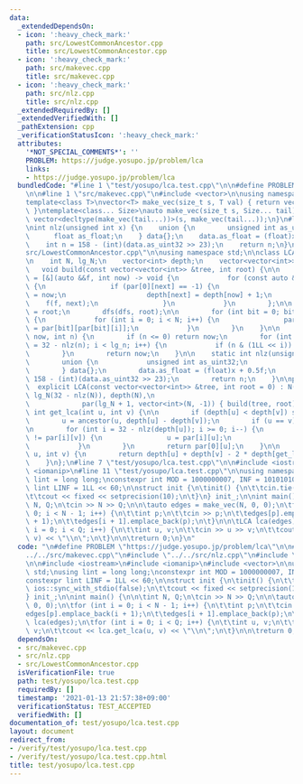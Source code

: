 ```yaml
---
data:
  _extendedDependsOn:
  - icon: ':heavy_check_mark:'
    path: src/LowestCommonAncestor.cpp
    title: src/LowestCommonAncestor.cpp
  - icon: ':heavy_check_mark:'
    path: src/makevec.cpp
    title: src/makevec.cpp
  - icon: ':heavy_check_mark:'
    path: src/nlz.cpp
    title: src/nlz.cpp
  _extendedRequiredBy: []
  _extendedVerifiedWith: []
  _pathExtension: cpp
  _verificationStatusIcon: ':heavy_check_mark:'
  attributes:
    '*NOT_SPECIAL_COMMENTS*': ''
    PROBLEM: https://judge.yosupo.jp/problem/lca
    links:
    - https://judge.yosupo.jp/problem/lca
  bundledCode: "#line 1 \"test/yosupo/lca.test.cpp\"\n\n#define PROBLEM \"https://judge.yosupo.jp/problem/lca\"\
    \n\n#line 1 \"src/makevec.cpp\"\n#include <vector>\n\nusing namespace std;\n\n\
    template<class T>\nvector<T> make_vec(size_t s, T val) { return vector<T>(s, val);\
    \ }\ntemplate<class... Size>\nauto make_vec(size_t s, Size... tail) {\n    return\
    \ vector<decltype(make_vec(tail...))>(s, make_vec(tail...));\n}\n#line 1 \"src/nlz.cpp\"\
    \nint nlz(unsigned int x) {\n    union {\n        unsigned int as_uint32;\n  \
    \      float as_float;\n    } data{};\n    data.as_float = (float)x + 0.5f;\n\
    \    int n = 158 - (int)(data.as_uint32 >> 23);\n    return n;\n}\n#line 2 \"\
    src/LowestCommonAncestor.cpp\"\n\nusing namespace std;\n\nclass LCA {\nprivate:\n\
    \n    int N, lg_N;\n    vector<int> depth;\n    vector<vector<int>> par;\n\n \
    \   void build(const vector<vector<int>> &tree, int root) {\n\n        auto dfs\
    \ = [&](auto &&f, int now) -> void {\n            for (const auto &next : tree[now])\
    \ {\n                if (par[0][next] == -1) {\n                    par[0][next]\
    \ = now;\n                    depth[next] = depth[now] + 1;\n                \
    \    f(f, next);\n                }\n            }\n        };\n\n        par[0][root]\
    \ = root;\n        dfs(dfs, root);\n\n        for (int bit = 0; bit < lg_N; bit++)\
    \ {\n            for (int i = 0; i < N; i++) {\n                par[bit + 1][i]\
    \ = par[bit][par[bit][i]];\n            }\n        }\n    }\n\n    int ancestor(int\
    \ now, int n) {\n        if (n <= 0) return now;\n        for (int i = 0, lg_n\
    \ = 32 - nlz(n); i < lg_n; i++) {\n            if (n & (1LL << i)) now = par[i][now];\n\
    \        }\n        return now;\n    }\n\n    static int nlz(unsigned int x) {\n\
    \        union {\n            unsigned int as_uint32;\n            float as_float;\n\
    \        } data{};\n        data.as_float = (float)x + 0.5f;\n        int n =\
    \ 158 - (int)(data.as_uint32 >> 23);\n        return n;\n    }\n\npublic:\n  \
    \  explicit LCA(const vector<vector<int>> &tree, int root = 0) : N(tree.size()),\
    \ lg_N(32 - nlz(N)), depth(N),\n                                             \
    \             par(lg_N + 1, vector<int>(N, -1)) { build(tree, root); }\n\n   \
    \ int get_lca(int u, int v) {\n\n        if (depth[u] < depth[v]) swap(u, v);\n\
    \        u = ancestor(u, depth[u] - depth[v]);\n        if (u == v) return u;\n\
    \n        for (int i = 32 - nlz(depth[u]); i >= 0; i--) {\n            if (par[i][u]\
    \ != par[i][v]) {\n                u = par[i][u];\n                v = par[i][v];\n\
    \            }\n        }\n        return par[0][u];\n    }\n\n    int dist(int\
    \ u, int v) {\n        return depth[u] + depth[v] - 2 * depth[get_lca(u, v)];\n\
    \    }\n};\n#line 7 \"test/yosupo/lca.test.cpp\"\n\n#include <iostream>\n#include\
    \ <iomanip>\n#line 11 \"test/yosupo/lca.test.cpp\"\n\nusing namespace std;\nusing\
    \ lint = long long;\nconstexpr int MOD = 1000000007, INF = 1010101010;\nconstexpr\
    \ lint LINF = 1LL << 60;\n\nstruct init {\n\tinit() {\n\t\tcin.tie(nullptr); ios::sync_with_stdio(false);\n\
    \t\tcout << fixed << setprecision(10);\n\t}\n} init_;\n\nint main() {\n\n\tint\
    \ N, Q;\n\tcin >> N >> Q;\n\n\tauto edges = make_vec(N, 0, 0);\n\tfor (int i =\
    \ 0; i < N - 1; i++) {\n\t\tint p;\n\t\tcin >> p;\n\t\tedges[p].emplace_back(i\
    \ + 1);\n\t\tedges[i + 1].emplace_back(p);\n\t}\n\n\tLCA lca(edges);\n\tfor (int\
    \ i = 0; i < Q; i++) {\n\t\tint u, v;\n\t\tcin >> u >> v;\n\t\tcout << lca.get_lca(u,\
    \ v) << \"\\n\";\n\t}\n\n\treturn 0;\n}\n"
  code: "\n#define PROBLEM \"https://judge.yosupo.jp/problem/lca\"\n\n#include \"\
    ../../src/makevec.cpp\"\n#include \"../../src/nlz.cpp\"\n#include \"../../src/LowestCommonAncestor.cpp\"\
    \n\n#include <iostream>\n#include <iomanip>\n#include <vector>\n\nusing namespace\
    \ std;\nusing lint = long long;\nconstexpr int MOD = 1000000007, INF = 1010101010;\n\
    constexpr lint LINF = 1LL << 60;\n\nstruct init {\n\tinit() {\n\t\tcin.tie(nullptr);\
    \ ios::sync_with_stdio(false);\n\t\tcout << fixed << setprecision(10);\n\t}\n\
    } init_;\n\nint main() {\n\n\tint N, Q;\n\tcin >> N >> Q;\n\n\tauto edges = make_vec(N,\
    \ 0, 0);\n\tfor (int i = 0; i < N - 1; i++) {\n\t\tint p;\n\t\tcin >> p;\n\t\t\
    edges[p].emplace_back(i + 1);\n\t\tedges[i + 1].emplace_back(p);\n\t}\n\n\tLCA\
    \ lca(edges);\n\tfor (int i = 0; i < Q; i++) {\n\t\tint u, v;\n\t\tcin >> u >>\
    \ v;\n\t\tcout << lca.get_lca(u, v) << \"\\n\";\n\t}\n\n\treturn 0;\n}\n"
  dependsOn:
  - src/makevec.cpp
  - src/nlz.cpp
  - src/LowestCommonAncestor.cpp
  isVerificationFile: true
  path: test/yosupo/lca.test.cpp
  requiredBy: []
  timestamp: '2021-01-13 21:57:38+09:00'
  verificationStatus: TEST_ACCEPTED
  verifiedWith: []
documentation_of: test/yosupo/lca.test.cpp
layout: document
redirect_from:
- /verify/test/yosupo/lca.test.cpp
- /verify/test/yosupo/lca.test.cpp.html
title: test/yosupo/lca.test.cpp
---
```

